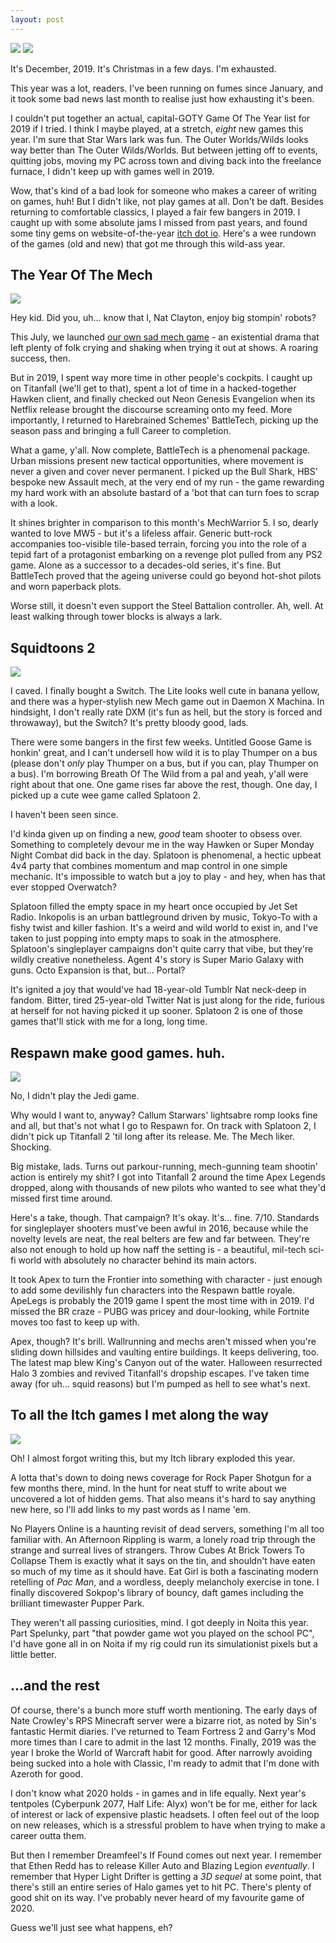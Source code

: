```yaml
---
layout: post
---
```


![](https://raw.githubusercontent.com/ScarletCatalie/ScarletCatalie.github.io/master/assets/header-2019.jpg)
![](https://raw.githubusercontent.com/ScarletCatalie/ScarletCatalie.github.io/master/assets/header.jpg)

It's December, 2019. It's Christmas in a few days. I'm exhausted.

This year was a lot, readers. I've been running on fumes since January, and it took some bad news last month to realise just how exhausting it's been.

I couldn't put together an actual, capital-GOTY Game Of The Year list for 2019 if I tried. I think I maybe played, at a stretch, *eight* new games this year. I'm sure that Star Wars lark was fun. The Outer Worlds/Wilds looks way better than The Outer Wilds/Worlds. But between jetting off to events, quitting jobs, moving my PC across town and diving back into the freelance furnace, I didn't keep up with games well in 2019.

Wow, that's kind of a bad look for someone who makes a career of writing on games, huh! But I didn't like, not play games at all. Don't be daft. Besides returning to comfortable classics, I played a fair few bangers in 2019. I caught up with some absolute jams I missed from past years, and found some tiny gems on website-of-the-year <a href="http://itch.io">itch dot io</a>. Here's a wee rundown of the games (old and new) that got me through this wild-ass year.

<h2>The Year Of The Mech</h2>

![](https://raw.githubusercontent.com/ScarletCatalie/ScarletCatalie.github.io/master/assets/Battletech.jpg)

Hey kid. Did you, uh... know that I, Nat Clayton, enjoy big stompin' robots?

This July, we launched <a href="https://itch.io/b/343/can-androids-pray">our own sad mech game</a> - an existential drama that left plenty of folk crying and shaking when trying it out at shows. A roaring success, then.

But in 2019, I spent way more time in other people's cockpits. I caught up on Titanfall (we'll get to that), spent a lot of time in a hacked-together Hawken client, and finally checked out Neon Genesis Evangelion when its Netflix release brought the discourse screaming onto my feed. More importantly, I returned to Harebrained Schemes' BattleTech, picking up the season pass and bringing a full Career to completion.

What a game, y'all. Now complete, BattleTech is a phenomenal package. Urban missions present new tactical opportunities, where movement is never a given and cover never permanent. I picked up the Bull Shark, HBS' bespoke new Assault mech, at the very end of my run - the game rewarding my hard work with an absolute bastard of a 'bot that can turn foes to scrap with a look.

It shines brighter in comparison to this month's MechWarrior 5. I so, dearly wanted to love MW5 - but it's a lifeless affair. Generic butt-rock accompanies too-visible tile-based terrain, forcing you into the role of a tepid fart of a protagonist embarking on a revenge plot pulled from any PS2 game. Alone as a successor to a decades-old series, it's fine. But BattleTech proved that the ageing universe could go beyond hot-shot pilots and worn paperback plots.

Worse still, it doesn't even support the Steel Battalion controller. Ah, well. At least walking through tower blocks is always a lark.

<h2>Squidtoons 2</h2>

![](https://raw.githubusercontent.com/ScarletCatalie/ScarletCatalie.github.io/master/assets/Splatoon.jpg)

I caved. I finally bought a Switch. The Lite looks well cute in banana yellow, and there was a hyper-stylish new Mech game out in Daemon X Machina. In hindsight, I don't really rate DXM (it's fun as hell, but the story is forced and throwaway), but the Switch? It's pretty bloody good, lads.

There were some bangers in the first few weeks. Untitled Goose Game is honkin' great, and I can't undersell how wild it is to play Thumper on a bus (please don't *only* play Thumper on a bus, but if you can, play Thumper on a bus). I'm borrowing Breath Of The Wild from a pal and yeah, y'all were right about that one. One game rises far above the rest, though. One day, I picked up a cute wee game called Splatoon 2.

I haven't been seen since.

I'd kinda given up on finding a new, *good* team shooter to obsess over. Something to completely devour me in the way Hawken or Super Monday Night Combat did back in the day. Splatoon is phenomenal, a hectic upbeat 4v4 party that combines momentum and map control in one simple mechanic. It's impossible to watch but a joy to play - and hey, when has that ever stopped Overwatch?

Splatoon filled the empty space in my heart once occupied by Jet Set Radio. Inkopolis is an urban battleground driven by music, Tokyo-To with a fishy twist and killer fashion. It's a weird and wild world to exist in, and I've taken to just popping into empty maps to soak in the atmosphere. Splatoon's singleplayer campaigns don't quite carry that vibe, but they're wildly creative nonetheless. Agent 4's story is Super Mario Galaxy with guns. Octo Expansion is that, but... Portal?  

It's ignited a joy that would've had 18-year-old Tumblr Nat neck-deep in fandom. Bitter, tired 25-year-old Twitter Nat is just along for the ride, furious at herself for not having picked it up sooner. Splatoon 2 is one of those games that'll stick with me for a long, long time.

<h2>Respawn make good games. huh.</h2>

![](https://raw.githubusercontent.com/ScarletCatalie/ScarletCatalie.github.io/master/assets/Titanfall%202.jpg)

No, I didn't play the Jedi game.

Why would I want to, anyway? Callum Starwars' lightsabre romp looks fine and all, but that's not what I go to Respawn for. On track with Splatoon 2, I didn't pick up Titanfall 2 'til long after its release. Me. The Mech liker. Shocking.

Big mistake, lads. Turns out parkour-running, mech-gunning team shootin' action is entirely my shit? I got into Titanfall 2 around the time Apex Legends dropped, along with thousands of new pilots who wanted to see what they'd missed first time around.

Here's a take, though. That campaign? It's okay. It's... fine. 7/10. Standards for singleplayer shooters must've been awful in 2016, because while the novelty levels are neat, the real belters are few and far between. They're also not enough to hold up how naff the setting is - a beautiful, mil-tech sci-fi world with absolutely no character behind its main actors.

It took Apex to turn the Frontier into something with character - just enough to add some devilishly fun characters into the Respawn battle royale. ApeLegs is probably the 2019 game I spent the most time with in 2019. I'd missed the BR craze - PUBG was pricey and dour-looking, while Fortnite moves too fast to keep up with.

Apex, though? It's brill. Wallrunning and mechs aren't missed when you're sliding down hillsides and vaulting entire buildings. It keeps delivering, too. The latest map blew King's Canyon out of the water. Halloween resurrected Halo 3 zombies and revived Titanfall's dropship escapes. I've taken time away (for uh... squid reasons) but I'm pumped as hell to see what's next.

<h2>To all the Itch games I met along the way</h2>

![](https://raw.githubusercontent.com/ScarletCatalie/ScarletCatalie.github.io/master/assets/Afternoon-rippling-lesbians.jpg)

Oh! I almost forgot writing this, but my Itch library exploded this year.

A lotta that's down to doing news coverage for Rock Paper Shotgun for a few months there, mind. In the hunt for neat stuff to write about we uncovered a lot of hidden gems. That also means it's hard to say anything new here, so I'll add links to my past words as I name 'em.

No Players Online is a haunting revisit of dead servers, something I'm all too familiar with. An Afternoon Rippling is warm, a lonely road trip through the strange and surreal lives of strangers. Throw Cubes At Brick Towers To Collapse Them is exactly what it says on the tin, and shouldn't have eaten so much of my time as it should have. Eat Girl is both a fascinating modern retelling of *Pac Man*, and a wordless, deeply melancholy exercise in tone. I finally discovered Sokpop's library of bouncy, daft games including the brilliant timewaster Pupper Park.

They weren't all passing curiosities, mind. I got deeply in Noita this year. Part Spelunky, part "that powder game wot you played on the school PC", I'd have gone all in on Noita if my rig could run its simulationist pixels but a little better.


<h2>...and the rest</h2>

Of course, there's a bunch more stuff worth mentioning. The early days of Nate Crowley's RPS Minecraft server were a bizarre riot, as noted by Sin's fantastic Hermit diaries. I've returned to Team Fortress 2 and Garry's Mod more times than I care to admit in the last 12 months. Finally, 2019 was the year I broke the World of Warcraft habit for good. After narrowly avoiding being sucked into a hole with Classic, I'm ready to admit that I'm done with Azeroth for good.

I don't know what 2020 holds - in games and in life equally. Next year's tentpoles (Cyberpunk 2077, Half Life: Alyx) won't be for me, either for lack of interest or lack of expensive plastic headsets. I often feel out of the loop on new releases, which is a stressful problem to have when trying to make a career outta them.

But then I remember Dreamfeel's If Found comes out next year. I remember that Ethen Redd has to release Killer Auto and Blazing Legion *eventually*. I remember that Hyper Light Drifter is getting a *3D sequel* at some point, that there's still an entire series of Halo games yet to hit PC. There's plenty of good shit on its way. I've probably never heard of my favourite game of 2020.

Guess we'll just see what happens, eh?
